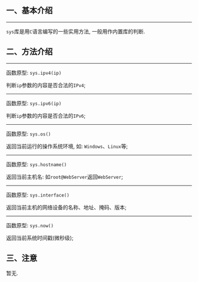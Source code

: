## 一、基本介绍

---

  `sys`库是用`C`语言编写的一些实用方法, 一般用作内置库的判断. 

## 二、方法介绍

---

  函数原型: `sys.ipv4(ip)`

  判断`ip`参数的内容是否合法的`IPv4`;

---

  函数原型: `sys.ipv6(ip)`

  判断`ip`参数的内容是否合法的`IPv6`;

---

  函数原型: `sys.os()`

  返回当前运行的操作系统环境, 如: `Windows`、`Linux`等;

---

  函数原型: `sys.hostname()`

  返回当前主机名: 如`root@WebServer`返回`WebServer`;

---

  函数原型: `sys.interface()`

  返回当前主机的网络设备的名称、地址、掩码、版本;

---

  函数原型: `sys.now()`

  返回当前系统时间戳(微秒级);


## 三、注意

  暂无.
